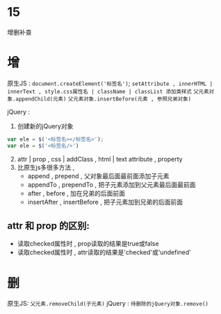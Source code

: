 # 15
增删补查
# 增
原生JS : 
`document.createElement('标签名')`;
`setAttribute , innerHTML | innerText , style.css属性名 | className | classList 添加类样式`
`父元素对象.appendChild(元素)`
`父元素对象.insertBefore(元素 , 参照兄弟对象)`

jQuery :
1. 创建新的jQuery对象 
```js
var ele = $('<标签名></标签名>');
var ele = $('<标签名/>')
```
2. attr | prop , css | addClass , html | text 
attribute , property
3. 比原生js多很多方法 , 
    - append , prepend , 父对象最后面最前面添加子元素
    - appendTo , prependTo , 把子元素添加到父元素最后面最前面
    - after , before , 加在兄弟的后面前面
    - insertAfter , insertBefore , 把子元素加到兄弟的后面前面

## attr 和 prop 的区别:
- 读取checked属性时 , prop读取的结果是true或false
- 读取checked属性时 , attr读取的结果是'checked'或'undefined'

# 删
原生JS:
`父元素.removeChild(子元素)`
jQuery :
`待删除的jQuery对象.remove()`